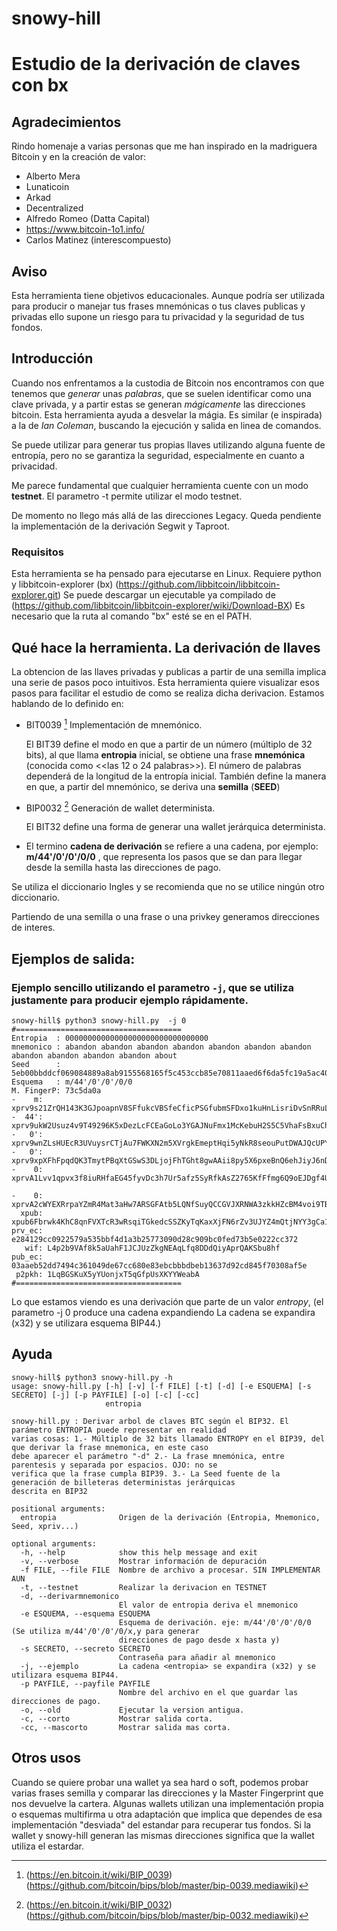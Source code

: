 # snowy-hill
# Estudio de la derivación de claves con bx

## Agradecimientos

Rindo homenaje a varias personas que me han inspirado en la madriguera Bitcoin y en la creación de valor:

- Alberto Mera
- Lunaticoin
- Arkad
- Decentralized
- Alfredo Romeo (Datta Capital)
- https://www.bitcoin-1o1.info/
- Carlos Matinez (interescompuesto)

## Aviso

Esta herramienta tiene objetivos educacionales. Aunque podría ser utilizada para producir o manejar tus frases mnemónicas o tus claves publicas y privadas ello supone un riesgo para tu privacidad y la seguridad de tus fondos.

## Introducción
Cuando nos enfrentamos a la custodia de Bitcoin nos encontramos con que tenemos que *generar* unas *palabras*, que se suelen identificar como una clave privada, y a partir estas se generan *mágicamente* las direcciones bitcoin. Esta herramienta ayuda a desvelar la mágia. Es similar (e inspirada) a la de *Ian Coleman*, buscando la ejecución y salida en linea de comandos.

Se puede utilizar para generar tus propias llaves utilizando alguna fuente de entropía, pero no se garantiza la seguridad, especialmente en cuanto a privacidad.

Me parece fundamental que cualquier herramienta cuente con un modo __testnet__. El parametro -t permite utilizar el modo testnet. 

De momento no llego más allá de las direcciones Legacy. Queda pendiente la implementación de la derivación Segwit y Taproot. 

### Requisitos
Esta herramienta se ha pensado para ejecutarse en Linux. Requiere python y libbitcoin-explorer (bx) (https://github.com/libbitcoin/libbitcoin-explorer.git)
Se puede descargar un ejecutable ya compilado de (https://github.com/libbitcoin/libbitcoin-explorer/wiki/Download-BX)
Es necesario que la ruta al comando "bx" esté se en el PATH. 


## Qué hace la herramienta. La derivación de llaves
La obtencion de las llaves privadas y publicas a partir de una semilla implica una serie de pasos poco intuitivos. Esta herramienta quiere visualizar esos pasos para facilitar el estudio de como se realiza dicha derivacion. Estamos hablando de lo definido en: 

- BIT0039 [^BIP39-1] Implementación de mnemónico.
  
  El BIT39 define el modo en que a partir de un número (múltiplo de 32 bits), al que llama **entropia** inicial, se obtiene una frase **mnemónica** (conocida como <<las 12 o 24 palabras>>). El número de palabras dependerá de la longitud de la entropía inicial. También define la manera en que, a partir del mnemónico, se deriva una **semilla** (**SEED**)

- BIP0032 [^BIP32-1] Generación de wallet determinista.
  
  El BIT32 define una forma de generar una wallet jerárquica determinista.

- El termino **cadena de derivación** se refiere a una cadena, por ejemplo: **m/44'/0'/0'/0/0** , que representa los pasos que se dan para llegar desde la semilla hasta las direcciones de pago.
  

[^BIP39-1]: (https://en.bitcoin.it/wiki/BIP_0039) (https://github.com/bitcoin/bips/blob/master/bip-0039.mediawiki)
[^BIP32-1]: (https://en.bitcoin.it/wiki/BIP_0032) (https://github.com/bitcoin/bips/blob/master/bip-0032.mediawiki)

Se utiliza el diccionario Ingles y se recomienda que no se utilice ningún otro diccionario. 

Partiendo de una semilla o una frase o una privkey generamos direcciones de interes.


[//]: # (semilla)
[//]: # (mnemonico)
[//]: # (seed xpriv m, xpub M, P2PK P2PKH P2SH BENCH )


## Ejemplos de salida:

### Ejemplo sencillo utilizando el parametro ``-j``, que se utiliza justamente para producir ejemplo rápidamente.

~~~ 
snowy-hill$ python3 snowy-hill.py  -j 0
#=====================================
Entropia  : 00000000000000000000000000000000
mnemonico : abandon abandon abandon abandon abandon abandon abandon abandon abandon abandon abandon about
Seed      : 5eb00bbddcf069084889a8ab9155568165f5c453ccb85e70811aaed6f6da5fc19a5ac40b389cd370d086206dec8aa6c43daea6690f20ad3d8d48b2d2ce9e38e4
Esquema   : m/44'/0'/0'/0/0
M. FingerP: 73c5da0a
-    m: xprv9s21ZrQH143K3GJpoapnV8SFfukcVBSfeCficPSGfubmSFDxo1kuHnLisriDvSnRRuL2Qrg5ggqHKNVpxR86QEC8w35uxmGoggxtQTPvfUu
-  44': xprv9ukW2Usuz4v9T49296K5xDezLcFCEaGoLo3YGAJNuFmx1McKebuH2S5C5VhaFsBxuChmARtTHRLKnmLjRSL7vGuyDrCaBh7mfdyefDdp5hh
-   0': xprv9wnZLsHUEcR3UVuysrCTjAu7FWKXN2m5XVrgkEmeptHqi5yNkR8seouPutDWAJQcUPYDzTDgjK7G1h53M4QeA4myt6gUSUgdFhQSYw7XAV4
-   0': xprv9xpXFhFpqdQK3TmytPBqXtGSwS3DLjojFhTGht8gwAAii8py5X6pxeBnQ6ehJiyJ6nDjWGJfZ95WxByFXVkDxHXrqu53WCRGypk2ttuqncb
-    0: xprvA1Lvv1qpvx3f8iuRHfaEG45fyvDc3h7Ur5afz5SyRfkAsZ2765KfFfmg6Q9oEJDgf4UdYHphzzJybLykZfznUMKL2KNUU8pLRQgstN5kmFe

-    0: xprvA2cWYEXRrpaYZmR4Mat3aHw7ARSGFAtb5LQNfSuyQCCGVJXRNWA3zkkHZcBM4voi9TBrb9WaC65HGv5e8gZgfnjzH71WofaXT3haLw8LYqQ
  xpub: xpub6Fbrwk4KhC8qnFVXTcR3wRsqiTGkedcSSZKyTqKaxXjFN6rZv3UJYZ4mQtjNYY3gCa181iCHSBWyWst2PFiXBKgLpFVSdcyLbHyAahin8pd
prv_ec: e284129cc0922579a535bbf4d1a3b25773090d28c909bc0fed73b5e0222cc372
   wif: L4p2b9VAf8k5aUahF1JCJUzZkgNEAqLfq8DDdQiyAprQAKSbu8hf
pub_ec: 03aaeb52dd7494c361049de67cc680e83ebcbbbdbeb13637d92cd845f70308af5e
 p2pkh: 1LqBGSKuX5yYUonjxT5qGfpUsXKYYWeabA
#=====================================
~~~

Lo que estamos viendo es una derivación que parte de un valor *entropy*, (el parametro -j 0 produce una cadena expandiendo La cadena <entropia> se expandira (x32) y se utilizara esquema BIP44.)


## Ayuda 

~~~
snowy-hill$ python3 snowy-hill.py -h
usage: snowy-hill.py [-h] [-v] [-f FILE] [-t] [-d] [-e ESQUEMA] [-s SECRETO] [-j] [-p PAYFILE] [-o] [-c] [-cc]
                     entropia

snowy-hill.py : Derivar arbol de claves BTC según el BIP32. El parámetro ENTROPIA puede representar en realidad
varias cosas: 1.- Múltiplo de 32 bits llamado ENTROPY en el BIP39, del que derivar la frase mnemonica, en este caso
debe aparecer el parámetro "-d" 2.- La frase mnemónica, entre parentesis y separada por espacios. OJO: no se
verifica que la frase cumpla BIP39. 3.- La Seed fuente de la generación de billeteras deterministas jerárquicas
descrita en BIP32

positional arguments:
  entropia              Origen de la derivación (Entropia, Mnemonico, Seed, xpriv...)

optional arguments:
  -h, --help            show this help message and exit
  -v, --verbose         Mostrar información de depuración
  -f FILE, --file FILE  Nombre de archivo a procesar. SIN IMPLEMENTAR AUN
  -t, --testnet         Realizar la derivacion en TESTNET
  -d, --derivarmnemonico
                        El valor de entropia deriva el mnemonico
  -e ESQUEMA, --esquema ESQUEMA
                        Esquema de derivación. eje: m/44'/0'/0'/0/0 (Se utiliza m/44'/0'/0'/0/x,y para generar
                        direcciones de pago desde x hasta y)
  -s SECRETO, --secreto SECRETO
                        Contraseña para añadir al mnemonico
  -j, --ejemplo         La cadena <entropia> se expandira (x32) y se utilizara esquema BIP44.
  -p PAYFILE, --payfile PAYFILE
                        Nombre del archivo en el que guardar las direcciones de pago.
  -o, --old             Ejecutar la version antigua.
  -c, --corto           Mostrar salida corta.
  -cc, --mascorto       Mostrar salida mas corta.
~~~

## Otros usos
Cuando se quiere probar una wallet ya sea hard o soft, podemos probar varias frases semilla y comparar las direcciones y la Master Fingerprint que nos devuelve la cartera. Algunas wallets utilizan una implementación propia o esquemas multifirma u otra adaptación que implica que dependes de esa implementación "desviada" del estandar para recuperar tus fondos. Si la wallet y snowy-hill generan las mismas direcciones significa que la wallet utiliza el estardar. 




